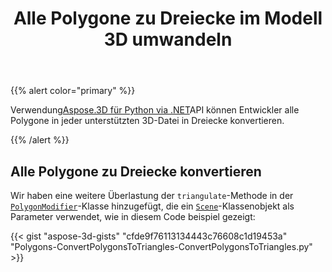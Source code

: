 ﻿---
title: Alle Polygone zu Dreiecke im Modell 3D umwandeln
type: docs
weight: 10
url: /de/python-net/convert-all-polygons-to-triangles-in-3d-model/
description: Mit Aspose.3D für Python via .NET API können Entwickler alle Polygone in jeder unterstützten 3D-Datei in Dreiecke konvertieren.
---
{{% alert color="primary" %}}

Verwendung[Aspose.3D für Python via .NET](http://products.aspose.com/3d/net)API können Entwickler alle Polygone in jeder unterstützten 3D-Datei in Dreiecke konvertieren.

{{% /alert %}}
## **Alle Polygone zu Dreiecke konvertieren**
Wir haben eine weitere Überlastung der `triangulate`-Methode in der [`PolygonModifier`](https://reference.aspose.com/3d/net/aspose.threed.entities/polygonmodifier)-Klasse hinzugefügt, die ein [`Scene`](https://reference.aspose.com/3d/net/aspose.threed/scene)-Klassenobjekt als Parameter verwendet, wie in diesem Code beispiel gezeigt:

{{< gist "aspose-3d-gists" "cfde9f76113134443c76608c1d19453a" "Polygons-ConvertPolygonsToTriangles-ConvertPolygonsToTriangles.py" >}}
